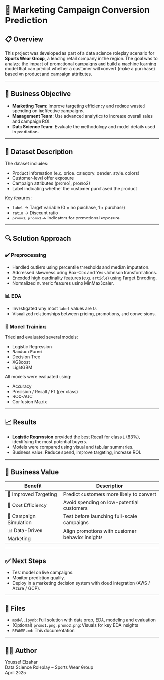 # 🧠 Marketing Campaign Conversion Prediction

## 📋 Overview
This project was developed as part of a data science roleplay scenario for **Sports Wear Group**, a leading retail company in the region. The goal was to analyze the impact of promotional campaigns and build a machine learning model that can predict whether a customer will convert (make a purchase) based on product and campaign attributes.

---

## 🎯 Business Objective
- **Marketing Team**: Improve targeting efficiency and reduce wasted spending on ineffective campaigns.
- **Management Team**: Use advanced analytics to increase overall sales and campaign ROI.
- **Data Science Team**: Evaluate the methodology and model details used in prediction.

---

## 🧪 Dataset Description
The dataset includes:
- Product information (e.g. price, category, gender, style, colors)
- Customer-level offer exposure
- Campaign attributes (promo1, promo2)
- Label indicating whether the customer purchased the product

Key features:
- `label` → Target variable (0 = no purchase, 1 = purchase)
- `ratio` → Discount ratio
- `promo1`, `promo2` → Indicators for promotional exposure

---

## 🔍 Solution Approach

### ✔️ Preprocessing
- Handled outliers using percentile thresholds and median imputation.
- Addressed skewness using Box-Cox and Yeo-Johnson transformations.
- Encoded high-cardinality features (e.g. `article`) using Target Encoding.
- Normalized numeric features using MinMaxScaler.

### 📊 EDA
- Investigated why most `label` values are 0.
- Visualized relationships between pricing, promotions, and conversions.

### 🧠 Model Training
Tried and evaluated several models:
- Logistic Regression
- Random Forest
- Decision Tree
- XGBoost
- LightGBM

All models were evaluated using:
- Accuracy
- Precision / Recall / F1 (per class)
- ROC-AUC
- Confusion Matrix

---

## 📈 Results
- **Logistic Regression** provided the best Recall for class `1` (83%), identifying the most potential buyers.
- Models were compared using visual and tabular summaries.
- Business value: Reduce spend, improve targeting, increase ROI.

---

## 💼 Business Value
| Benefit                  | Description |
|--------------------------|-------------|
| 🎯 Improved Targeting     | Predict customers more likely to convert |
| 💸 Cost Efficiency        | Avoid spending on low-potential customers |
| 🧪 Campaign Simulation    | Test before launching full-scale campaigns |
| 📊 Data-Driven Marketing  | Align promotions with customer behavior insights |

---

## ✅ Next Steps
- Test model on live campaigns.
- Monitor prediction quality.
- Deploy in a marketing decision system with cloud integration (AWS / Azure / GCP).

---

## 📁 Files
- `model.ipynb`: Full solution with data prep, EDA, modeling and evaluation
- (Optional) `promo1.png`, `promo2.png`: Visuals for key EDA insights
- `README.md`: This documentation

---

## 👨‍💻 Author
Youssef Elzahar  
Data Science Roleplay – Sports Wear Group  
April 2025

